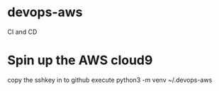 # devops-aws
CI and CD
# Spin up the AWS cloud9 
copy the sshkey in to github
execute python3 -m venv ~/.devops-aws
